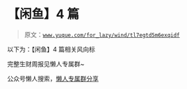 # 【闲鱼】4 篇

> 原文：[`www.yuque.com/for_lazy/wind/tl7egtd5m6exqidf`](https://www.yuque.com/for_lazy/wind/tl7egtd5m6exqidf)

以下为：【闲鱼】4 篇相关风向标

完整生财周报见懒人专属群~

公众号懒人搜索，[懒人专属群分享](https://lazybook.fun/#/blog/group)